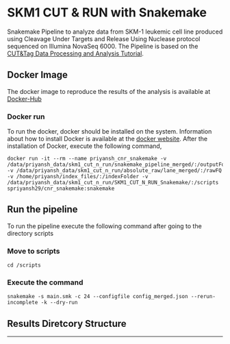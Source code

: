 # SKM1 CUT & RUN with Snakemake
Snakemake Pipeline to analyze data from SKM-1 leukemic cell line produced using Cleavage Under Targets and Release Using Nuclease protocol sequenced on Illumina NovaSeq 6000. The Pipeline is based on the [CUT&Tag Data Processing and Analysis Tutorial](https://yezhengstat.github.io/CUTTag_tutorial/index.html).

## Docker Image
The docker image to reproduce the results of the analysis is available at
[Docker-Hub](https://hub.docker.com/layers/spriyansh29/cnr_snakemake/dev/images/sha256-09097d493ed10382d234c300740f6cac35d185652887347df241aafbac576bbf?context=explore)

### Docker run
To run the docker, docker should be installed on the system. Information about how to install Docker is available at the [docker website](https://docs.docker.com/engine/install/). After the installation of Docker, execute the following command,
```
docker run -it --rm --name priyansh_cnr_snakemake -v /data/priyansh_data/skm1_cut_n_run/snakemake_pipeline_merged/:/outputFolder -v /data/priyansh_data/skm1_cut_n_run/absolute_raw/lane_merged/:/rawFQ -v /home/priyansh/index_files/:/indexFolder -v /data/priyansh_data/skm1_cut_n_run/SKM1_CUT_N_RUN_Snakemake/:/scripts spriyansh29/cnr_snakemake:snakemake
```

## Run the pipeline
To run the pipeline execute the following command after going to the directory scripts

### Move to scripts
```
cd /scripts
```
### Execute the command
```
snakemake -s main.smk -c 24 --configfile config_merged.json --rerun-incomplete -k --dry-run
```


## Results Diretcory Structure 
---